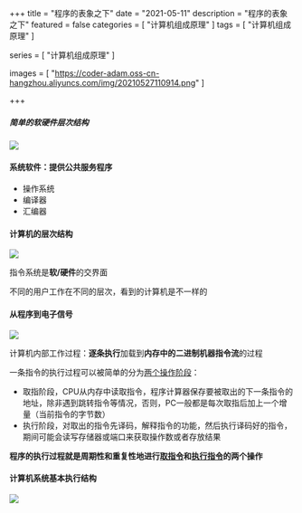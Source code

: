 +++
title = "程序的表象之下"
date = "2021-05-11"
description = "程序的表象之下"
featured = false
categories = [
  "计算机组成原理"
]
tags = [
  "计算机组成原理"
]

series = [
  "计算机组成原理"
]

images = [ "https://coder-adam.oss-cn-hangzhou.aliyuncs.com/img/20210527110914.png"
]

+++

<!--more-->



##### 简单的软硬件层次结构

![](https://coder-adam.oss-cn-hangzhou.aliyuncs.com/img/20210509081756.png)



#### 系统软件：提供公共服务程序

+ 操作系统
+ 编译器
+ 汇编器

#### 计算机的层次结构

![](https://coder-adam.oss-cn-hangzhou.aliyuncs.com/img/20210509082021.png)

指令系统是**软/硬件**的交界面

不同的用户工作在不同的层次，看到的计算机是不一样的



#### 从程序到电子信号

![](https://coder-adam.oss-cn-hangzhou.aliyuncs.com/img/%E4%BB%8E%E7%A8%8B%E5%BA%8F%E5%88%B0%E7%94%B5%E4%BF%A1%E5%8F%B7.jpg)



计算机内部工作过程：**逐条执行**加载到**内存中的二进制机器指令流**的过程

一条指令的执行过程可以被简单的分为<u>两个操作阶段</u>：

+ 取指阶段，CPU从内存中读取指令，程序计算器保存要被取出的下一条指令的地址，除非遇到跳转指令等情况，否则，PC一般都是每次取指后加上一个增量（当前指令的字节数）
+ 执行阶段，对取出的指令先译码，解释指令的功能，然后执行译码好的指令，期间可能会读写存储器或端口来获取操作数或者存放结果

**程序的执行过程就是周期性和重复性地进行<u>取指令</u>和<u>执行指令</u>的两个操作**



#### 计算机系统基本执行结构

![](https://coder-adam.oss-cn-hangzhou.aliyuncs.com/img/20210509085254.png)

